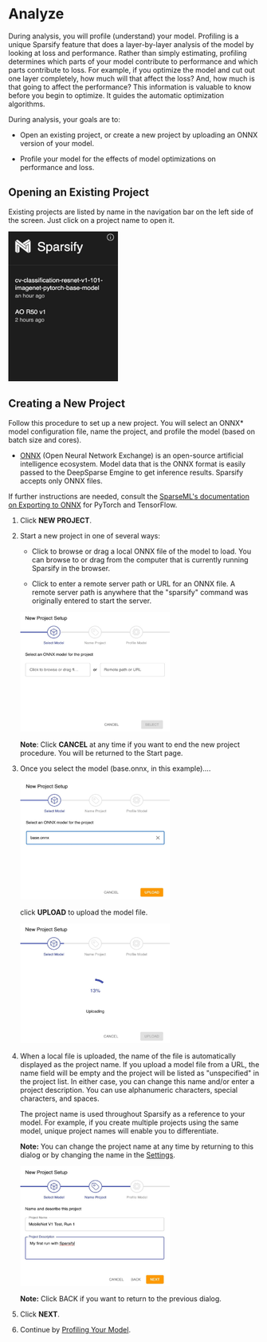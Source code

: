 <!--
Copyright (c) 2021 - present / Neuralmagic, Inc. All Rights Reserved.

Licensed under the Apache License, Version 2.0 (the "License");
you may not use this file except in compliance with the License.
You may obtain a copy of the License at

   http://www.apache.org/licenses/LICENSE-2.0

Unless required by applicable law or agreed to in writing,
software distributed under the License is distributed on an "AS IS" BASIS,
WITHOUT WARRANTIES OR CONDITIONS OF ANY KIND, either express or implied.
See the License for the specific language governing permissions and
limitations under the License.
-->

# Analyze

During analysis, you will profile (understand) your model. Profiling is a unique Sparsify feature that does a layer-by-layer analysis of the model by looking at loss and performance. Rather than simply estimating, profiling determines which parts of your model contribute to performance and which parts contribute to loss. For example, if you optimize the model and cut out one layer completely, how much will that affect the loss? And, how much is that going to affect the performance? This information is valuable to know before you begin to optimize. It guides the automatic optimization algorithms.

During analysis, your goals are to:

- Open an existing project, or create a new project by uploading an ONNX version of your model.

- Profile your model for the effects of model optimizations on performance and loss.

## Opening an Existing Project

Existing projects are listed by name in the navigation bar on the left side of the screen. Just click on a project name to open it.

<kbd><img src="images/image_6.jpg" alt="(List of existing projects in navigation)" width="220" height="300" /></kbd>

## Creating a New Project

Follow this procedure to set up a new project. You will select an ONNX* model configuration file, name the project, and profile the model (based on batch size and cores).

- [ONNX](https://onnx.ai/) (Open Neural Network Exchange) is an open-source artificial intelligence ecosystem. Model data that is the ONNX format is easily passed to the DeepSparse Emgine to get inference results. Sparsify accepts only ONNX files.

If further instructions are needed, consult the [SparseML's documentation on Exporting to ONNX](https://docs.neuralmagic.com/sparseml/) for PyTorch and TensorFlow.

1. Click **NEW PROJECT**.

2. Start a new project in one of several ways:

    - Click to browse or drag a local ONNX file of the model to load. You can browse to or drag from the computer that is currently running Sparsify in the browser.

    - Click to enter a remote server path or URL for an ONNX file. A remote server path is anywhere that the "sparsify" command was originally entered to start the server.

    <kbd><img src="images/image_7.jpg" alt="(Options for new project)" width="300" height="240" /></kbd>

    **Note**: Click **CANCEL** at any time if you want to end the new project procedure. You will be returned to the Start page.

3. Once you select the model (base.onnx, in this example)....

    <kbd><img src="images/image_8.jpg" alt="(Example model selected)" width="300" height="240" /></kbd>

    click **UPLOAD** to upload the model file.

    <kbd><img src="images/image_9.jpg" alt="(Uploading)" width="300" height="240"/></kbd>

4. When a local file is uploaded, the name of the file is automatically displayed as the project name. If you upload a model file from a URL, the name field will be empty and the project will be listed as "unspecified" in the project list. In either case, you can change this name and/or enter a project description. You can use alphanumeric characters, special characters, and spaces.

    The project name is used throughout Sparsify as a reference to your model. For example, if you create multiple projects using the same model, unique project names will enable you to differentiate.

    **Note:** You can change the project name at any time by returning to this dialog or by changing the name in the [Settings](https://docs.neuralmagic.com/sparsify/main/source/userguide/07-settings.html).

    <kbd><img src="images/image_10.jpg" alt="(Project name and description)" width="300" height="240" /></kbd>

    **Note:** Click BACK if you want to return to the previous dialog.

5. Click **NEXT**.

6. Continue by [Profiling Your Model](https://docs.neuralmagic.com/sparsify/main/source/userguide/04a-profiling-your-model.html).
